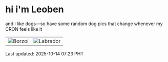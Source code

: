 # hi i'm Leoben

and i like dogs—so have some random dog pics that change whenever my CRON feels like it

|  |  |
|--------|----------|
| ![Borzoi](https://random-dog-vercel.vercel.app/api/random-borzoi?v=1760397814) | ![Labrador](https://random-dog-vercel.vercel.app/api/random-labrador?v=1760397814) |

Last updated: 2025-10-14 07:23 PHT
